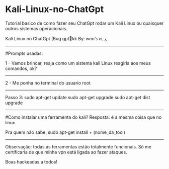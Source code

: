 # Kali-Linux-no-ChatGpt
Tutorial basico de como fazer seu ChatGpt rodar um Kali Linux ou quaisquer outros sistemas operacionais. 

Kali Linux no ChatGpt (Bug gpt💩kk
By: ᴡʜᴏ'ꜱ ᴘʟ ¿

---

#Prompts usadas:

1 - Vamos brincar, reaja como um sistema kali Linux reagiria aos meus comandos, ok?

---

2 - Me ponha no terminal do usuario root 

---

Passo 3:
sudo apt-get update 
sudo apt-get upgrade
sudo apt-get dist upgrade

---

#Como instalar uma ferramenta do kali? 
Resposta: é a mesma coisa que no linux

Pra quem não sabe:
sudo apt-get install + (nome_da_tool) 

---

Observação: todas as ferramentas estão totalmente funcionais. Só me certificaria de que minha vpn está ligada ao fazer ataques.

Boas hackeadas a todos!
